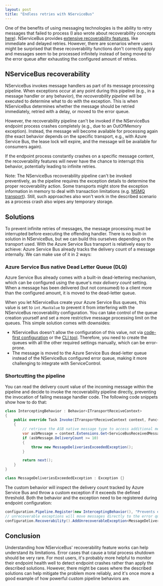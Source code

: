 ```yaml
---
layout: post
title: "Endless retries with NServiceBus"
---
```


One of the benefits of using messaging technologies is the ability to retry messages that failed to process (I also wrote about recoverability concepts [here](https://docs.particular.net/architecture/recoverability)). NServiceBus provides [extensive recoverability features](https://docs.particular.net/nservicebus/recoverability/), like immediate and delayed retries. However, there are scenarios where users might be surprised that these recoverability functions don't correctly apply and messages seem to be processed infinitely instead of being moved to the error queue after exhausting the configured amount of retries.

## NServiceBus recoverability

NServiceBus invokes message handlers as part of its message processing pipeline. When exceptions occur at any point during this pipeline (e.g., in a message handler or any behavior), the *recoverability pipeline* will be executed to determine what to do with the exception. This is when NServiceBus determines whether the message should be retried immediately, retried with a delay, or moved to the error queue. 

However,  the recoverability pipeline can't be invoked if the NServiceBus endpoint process crashes completely (e.g., due to an OutOfMemory exception). Instead, the message will become available for processing again (the exact behavior depends on the specific transport, e.g., with Azure Service Bus, the lease lock will expire, and the message will be available for consumers again).

If the endpoint process constantly crashes on a specific message content, the recoverability features will never have the chance to interrupt this behavior, potentially leading to infinite retries.

Note: The NServiceBus recoverability pipeline can't be invoked preventively, as the pipeline requires the exception details to determine the proper recoverability action. Some transports might store the exception information in memory to deal with transaction limitations (e.g. [MSMQ transport](https://github.com/Particular/NServiceBus.Transport.Msmq/blob/master/src/NServiceBus.Transport.Msmq/SendsAtomicWithReceiveNativeTransactionStrategy.cs#L84)). Still, such approaches also won't work in the described scenario as a process crash also wipes any temporary storage.

## Solutions

To prevent infinite retries of messages, the message processing must be interrupted before executing the offending handler. There is no built-in solution in NServiceBus, but we can build this ourselves depending on the transport used. With the Azure Service Bus transport is relatively easy to achieve: Azure Service Bus already tracks the delivery count of a message internally. We can make use of it in 2 ways:

### Azure Service Bus native Dead Letter Queue (DLQ)

Azure Service Bus already comes with a built-in dead-lettering mechanism, which can be configured using the queue's *max delivery count* setting. When a message has been delivered (but not consumed) to a client more than the configured amount, it is moved to the dead-letter queue.

When you let NServiceBus create your Azure Service Bus queues, this value is set to `int.MaxValue` to prevent it from interfering with the NServiceBus recoverability configuration. You can take control of the queue creation yourself and set a more restrictive message processing limit on the queues. This simple solution comes with downsides:

* NServiceBus doesn't allow the configuration of this value, not via [code-first configuration](https://docs.particular.net/transports/azure-service-bus/configuration) or the [CLI tool](https://docs.particular.net/transports/azure-service-bus/operational-scripting). Therefore, you need to create the queues with all the other required settings manually, which can be error-prone.
* The message is moved to the Azure Service Bus dead-letter queue instead of the NServiceBus configured error queue, making it more challenging to integrate with ServiceControl.

### Shortcutting the pipeline

You can read the delivery count value of the incoming message within the pipeline and decide to invoke the recoverability pipeline directly, preventing the invocation of failing message handler code. The following code snippets show how to do that:

```csharp
class InterceptingBehavior : Behavior<ITransportReceiveContext>
{
    public override Task Invoke(ITransportReceiveContext context, Func<Task> next)
    {
        // retrieve the ASB native message type to access additional message metadata
        var asbMessage = context.Extensions.Get<ServiceBusReceivedMessage>();
        if (asbMessage.DeliveryCount >= 10)
        {
            throw new MessageDeliveriesExceededException();
        }

        return next();
    }
}

class MessageDeliveriesExceededException : Exception {}
```

The custom behavior will inspect the delivery count tracked by Azure Service Bus and throw a custom exception if it exceeds the defined threshold. Both the behavior and the exception need to be registered during endpoint configuration:

```csharp
configuration.Pipeline.Register(new InterceptingBehavior(), "Prevents endless retries due to process crashes");
// unrecoverable exceptions will move messages directly to the error queue, bypassing regular retries
configuration.Recoverability().AddUnrecoverableException<MessageDeliveriesExceededException>();
```

## Conclusion

Understanding how NServiceBus' recoverability feature works can help understand its limitations. Error cases that cause a total process shutdown should be very rare. For most users, it's probably more helpful to monitor their endpoint health well to detect endpoint crashes rather than apply the described solutions. However, there might be cases where the described solutions can help mitigate the problem more reliably, and it's once more a good example of how powerful custom pipeline behaviors are.